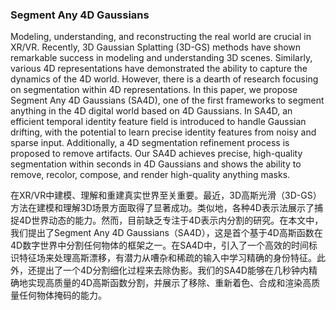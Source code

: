 ### Segment Any 4D Gaussians

Modeling, understanding, and reconstructing the real world are crucial in XR/VR. Recently, 3D Gaussian Splatting (3D-GS) methods have shown remarkable success in modeling and understanding 3D scenes. Similarly, various 4D representations have demonstrated the ability to capture the dynamics of the 4D world. However, there is a dearth of research focusing on segmentation within 4D representations. In this paper, we propose Segment Any 4D Gaussians (SA4D), one of the first frameworks to segment anything in the 4D digital world based on 4D Gaussians. In SA4D, an efficient temporal identity feature field is introduced to handle Gaussian drifting, with the potential to learn precise identity features from noisy and sparse input. Additionally, a 4D segmentation refinement process is proposed to remove artifacts. Our SA4D achieves precise, high-quality segmentation within seconds in 4D Gaussians and shows the ability to remove, recolor, compose, and render high-quality anything masks.

在XR/VR中建模、理解和重建真实世界至关重要。最近，3D高斯光滑（3D-GS）方法在建模和理解3D场景方面取得了显著成功。类似地，各种4D表示法展示了捕捉4D世界动态的能力。然而，目前缺乏专注于4D表示内分割的研究。在本文中，我们提出了Segment Any 4D Gaussians（SA4D），这是首个基于4D高斯函数在4D数字世界中分割任何物体的框架之一。在SA4D中，引入了一个高效的时间标识特征场来处理高斯漂移，有潜力从嘈杂和稀疏的输入中学习精确的身份特征。此外，还提出了一个4D分割细化过程来去除伪影。我们的SA4D能够在几秒钟内精确地实现高质量的4D高斯函数分割，并展示了移除、重新着色、合成和渲染高质量任何物体掩码的能力。
